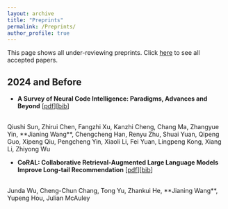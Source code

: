 ```yaml
---
layout: archive
title: "Preprints"
permalink: /Preprints/
author_profile: true
---
```


<!-- {% if author.googlescholar %}
  You can also find my articles on <u><a href="{{author.googlescholar}}">my Google Scholar profile</a>.</u>
{% endif %}

{% include base_path %}

{% for post in site.publications reversed %}
  {% include archive-single.html %}
{% endfor %} -->

This page shows all under-reviewing preprints. Click [here](./publications.md) to see all accepted papers.

## 2024 and Before

- **A Survey of Neural Code Intelligence: Paradigms, Advances and Beyond** [[pdf](https://arxiv.org/pdf/2403.14734)][[bib](https://scholar.googleusercontent.com/scholar.bib?q=info:yHGO8zIIUrwJ:scholar.google.com/&output=citation&scisdr=ClGniFkJEIGLgKBami8:AFWwaeYAAAAAZg5cgi-UmrSyhVu-DtimdytURVs&scisig=AFWwaeYAAAAAZg5cgn2cibL8_wOpPNdv3bjPWpw&scisf=4&ct=citation&cd=-1&hl=en)]
<br>
Qiushi Sun, Zhirui Chen, Fangzhi Xu, Kanzhi Cheng, Chang Ma, Zhangyue Yin, **Jianing Wang**, Chengcheng Han, Renyu Zhu, Shuai Yuan, Qipeng Guo, Xipeng Qiu, Pengcheng Yin, Xiaoli Li, Fei Yuan, Lingpeng Kong, Xiang Li, Zhiyong Wu

- **CoRAL: Collaborative Retrieval-Augmented Large Language Models Improve Long-tail Recommendation** [[pdf](https://arxiv.org/pdf/2403.06447)][[bib](https://scholar.googleusercontent.com/scholar.bib?q=info:JjkzPhY1jVgJ:scholar.google.com/&output=citation&scisdr=ClGniFkJEIGLgKBag0U:AFWwaeYAAAAAZg5cm0WDBMEEehIXFAQU4BLPp8I&scisig=AFWwaeYAAAAAZg5cm21lncD1QJGR7L2dPgfDvmo&scisf=4&ct=citation&cd=-1&hl=en)]
<br>
Junda Wu, Cheng-Chun Chang, Tong Yu, Zhankui He, **Jianing Wang**, Yupeng Hou, Julian McAuley



